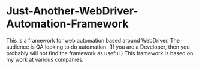# Just-Another-WebDriver-Automation-Framework

This is a framework for web automation based around WebDriver.  The audience is QA looking to do automation.  (If you are a Developer, then you probably will not find the framework as useful.)  This framework is based on my work at various companies.

